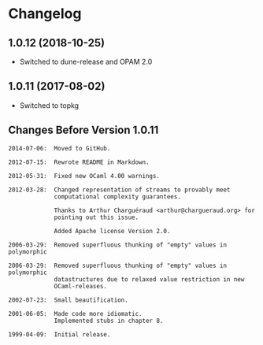 # Changelog

## 1.0.12 (2018-10-25)

- Switched to dune-release and OPAM 2.0

## 1.0.11 (2017-08-02)

- Switched to topkg

## Changes Before Version 1.0.11

```text
2014-07-06:  Moved to GitHub.

2012-07-15:  Rewrote README in Markdown.

2012-05-31:  Fixed new OCaml 4.00 warnings.

2012-03-28:  Changed representation of streams to provably meet
             computational complexity guarantees.

             Thanks to Arthur Charguéraud <arthur@chargueraud.org> for
             pointing out this issue.

             Added Apache license Version 2.0.

2006-03-29:  Removed superfluous thunking of "empty" values in polymorphic

2006-03-29:  Removed superfluous thunking of "empty" values in polymorphic
             datastructures due to relaxed value restriction in new
             OCaml-releases.

2002-07-23:  Small beautification.

2001-06-05:  Made code more idiomatic.
             Implemented stubs in chapter 8.

1999-04-09:  Initial release.
```

